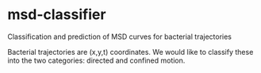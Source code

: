 # msd-classifier
Classification and prediction of MSD curves for bacterial trajectories

Bacterial trajectories are (x,y,t) coordinates. We would like to classify these into the two categories: directed and confined motion.
